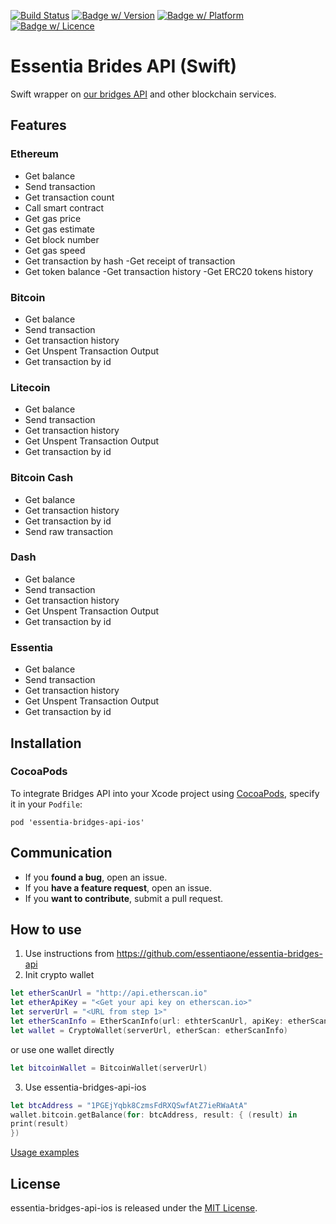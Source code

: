 [![Build Status](https://travis-ci.com/essentiaone/essentia-bridges-api-ios.svg?branch=develop)](https://travis-ci.com/essentiaone/essentia-bridges-api-ios)
[![Badge w/ Version](https://cocoapod-badges.herokuapp.com/v/essentia-bridges-api-ios/badge.png)](https://cocoadocs.org/docsets/essentia-bridges-api-ios)
[![Badge w/ Platform](https://cocoapod-badges.herokuapp.com/p/essentia-bridges-api-ios/badge.svg)](https://cocoadocs.org/docsets/essentia-bridges-api-ios)
[![Badge w/ Licence](https://cocoapod-badges.herokuapp.com/l/essentia-bridges-api-ios/badge.svg)](https://cocoadocs.org/docsets/essentia-bridges-api-ios)

# Essentia Brides API (Swift)
Swift wrapper on [our bridges API](https://github.com/essentiaone/essentia-bridges-api) and other blockchain services.
## Features
### Ethereum
- Get balance
- Send transaction
- Get transaction count
- Call smart contract
- Get gas price
- Get gas estimate
- Get block number
- Get gas speed
- Get transaction by hash
 -Get receipt of transaction
- Get token balance
 -Get transaction history
 -Get ERC20 tokens history
 ### Bitcoin
 - Get balance
 - Send transaction
 - Get transaction history 
 - Get Unspent Transaction Output  
 - Get transaction by id
 ### Litecoin
 - Get balance
 - Send transaction
 - Get transaction history 
 - Get Unspent Transaction Output  
 - Get transaction by id
 ### Bitcoin Cash
 - Get balance
 - Get transaction history 
 - Get transaction by id
 - Send raw transaction
 ### Dash
 - Get balance
 - Send transaction
 - Get transaction history 
 - Get Unspent Transaction Output  
 - Get transaction by id
 ### Essentia
 - Get balance
 - Send transaction
 - Get transaction history 
 - Get Unspent Transaction Output  
 - Get transaction by id

## Installation
### CocoaPods
<p>To integrate Bridges API into your Xcode project using <a href="http://cocoapods.org">CocoaPods</a>, specify it in your <code>Podfile</code>:</p>
<pre><code class="ruby language-ruby">pod 'essentia-bridges-api-ios'</code></pre>

## Communication

- If you **found a bug**, open an issue.
- If you **have a feature request**, open an issue.
- If you **want to contribute**, submit a pull request.
## How to use
1. Use instructions from https://github.com/essentiaone/essentia-bridges-api
2. Init crypto wallet
```Swift
let etherScanUrl = "http://api.etherscan.io"
let etherApiKey = "<Get your api key on etherscan.io>"
let serverUrl = "<URL from step 1>"
let etherScanInfo = EtherScanInfo(url: ethterScanUrl, apiKey: etherScanApiKey)
let wallet = CryptoWallet(serverUrl, etherScan: etherScanInfo)
```
or use one wallet directly
```Swift
let bitcoinWallet = BitcoinWallet(serverUrl)
```

3. Use essentia-bridges-api-ios
```Swift
let btcAddress = "1PGEjYqbk8CzmsFdRXQSwfAtZ7ieRWaAtA"
wallet.bitcoin.getBalance(for: btcAddress, result: { (result) in
print(result)
})
```
[Usage examples](https://github.com/essentiaone/essentia-bridges-api-ios/tree/develop/Essentia-bridges-api-ios-tests)

## License
essentia-bridges-api-ios is released under the [MIT License](https://github.com/essentiaone/essentia-bridges-api-ios/blob/develop/LICENSE.md).
